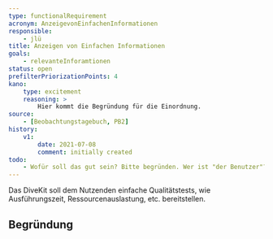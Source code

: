 ```yaml
---
type: functionalRequirement
acronym: AnzeigevonEinfachenInformationen
responsible: 
    - jlü
title: Anzeigen von Einfachen Informationen
goals: 
    - relevanteInforamtionen
status: open
prefilterPriorizationPoints: 4
kano:
    type: excitement
    reasoning: >
        Hier kommt die Begründung für die Einordnung.
source:
    - [Beobachtungstagebuch, PB2]
history:
    v1:
        date: 2021-07-08
        comment: initially created
todo: 
    - Wofür soll das gut sein? Bitte begründen. Wer ist "der Benutzer"? Wessen Ressourcen sind gemeint - die der Pipeline?
---
```

Das DiveKit soll dem Nutzenden einfache Qualitätstests, wie Ausführungszeit, Ressourcenauslastung, etc. bereitstellen.

## Begründung


